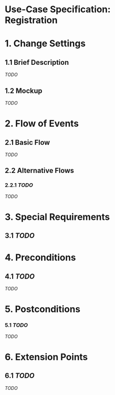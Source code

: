 # Use-Case Specification: Registration

# 1. Change Settings

## 1.1 Brief Description
*TODO*

## 1.2 Mockup
*TODO*

# 2. Flow of Events

## 2.1 Basic Flow
*TODO*

## 2.2 Alternative Flows

### 2.2.1 *TODO*
*TODO*

# 3. Special Requirements

## 3.1 *TODO*

# 4. Preconditions

## 4.1 *TODO*
*TODO*

# 5. Postconditions

### 5.1 *TODO*
*TODO*

# 6. Extension Points

## 6.1 *TODO*
*TODO*

